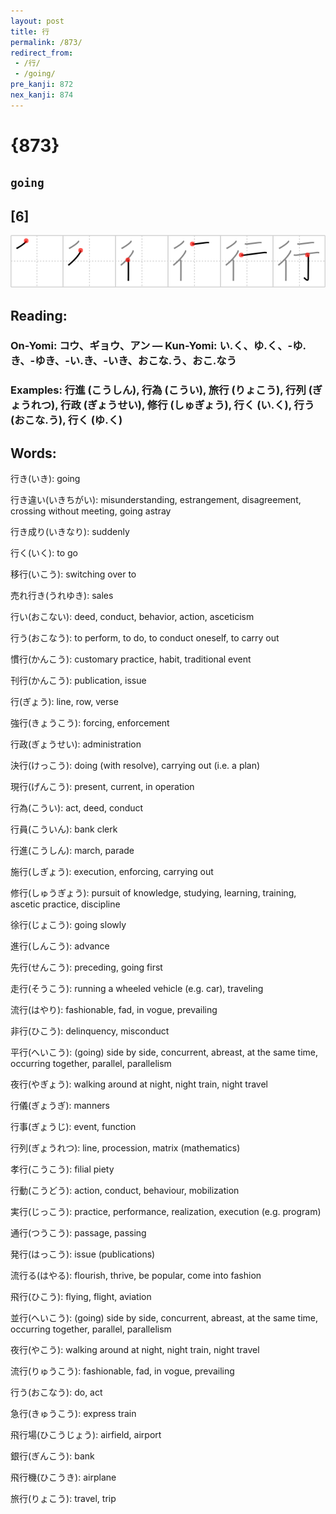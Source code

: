 ```yaml
---
layout: post
title: 行
permalink: /873/
redirect_from:
 - /行/
 - /going/
pre_kanji: 872
nex_kanji: 874
---
```


# {873}

## `going`

## [6]

<div class="stroke"><img src="../images/E8A18C.png" /></div>

## Reading:

### On-Yomi: コウ、ギョウ、アン &mdash; Kun-Yomi: い.く、ゆ.く、-ゆ.き、-ゆき、-い.き、-いき、おこな.う、おこ.なう

### Examples: 行進 (こうしん), 行為 (こうい), 旅行 (りょこう), 行列 (ぎょうれつ), 行政 (ぎょうせい), 修行 (しゅぎょう), 行く (い.く), 行う (おこな.う), 行く (ゆ.く)

## Words:

行き(いき): going

行き違い(いきちがい): misunderstanding, estrangement, disagreement, crossing without meeting, going astray

行き成り(いきなり): suddenly

行く(いく): to go

移行(いこう): switching over to

売れ行き(うれゆき): sales

行い(おこない): deed, conduct, behavior, action, asceticism

行う(おこなう): to perform, to do, to conduct oneself, to carry out

慣行(かんこう): customary practice, habit, traditional event

刊行(かんこう): publication, issue

行(ぎょう): line, row, verse

強行(きょうこう): forcing, enforcement

行政(ぎょうせい): administration

決行(けっこう): doing (with resolve), carrying out (i.e. a plan)

現行(げんこう): present, current, in operation

行為(こうい): act, deed, conduct

行員(こういん): bank clerk

行進(こうしん): march, parade

施行(しぎょう): execution, enforcing, carrying out

修行(しゅうぎょう): pursuit of knowledge, studying, learning, training, ascetic practice, discipline

徐行(じょこう): going slowly

進行(しんこう): advance

先行(せんこう): preceding, going first

走行(そうこう): running a wheeled vehicle (e.g. car), traveling

流行(はやり): fashionable, fad, in vogue, prevailing

非行(ひこう): delinquency, misconduct

平行(へいこう): (going) side by side, concurrent, abreast, at the same time, occurring together, parallel, parallelism

夜行(やぎょう): walking around at night, night train, night travel

行儀(ぎょうぎ): manners

行事(ぎょうじ): event, function

行列(ぎょうれつ): line, procession, matrix (mathematics)

孝行(こうこう): filial piety

行動(こうどう): action, conduct, behaviour, mobilization

実行(じっこう): practice, performance, realization, execution (e.g. program)

通行(つうこう): passage, passing

発行(はっこう): issue (publications)

流行る(はやる): flourish, thrive, be popular, come into fashion

飛行(ひこう): flying, flight, aviation

並行(へいこう): (going) side by side, concurrent, abreast, at the same time, occurring together, parallel, parallelism

夜行(やこう): walking around at night, night train, night travel

流行(りゅうこう): fashionable, fad, in vogue, prevailing

行う(おこなう): do, act

急行(きゅうこう): express train

飛行場(ひこうじょう): airfield, airport

銀行(ぎんこう): bank

飛行機(ひこうき): airplane

旅行(りょこう): travel, trip
